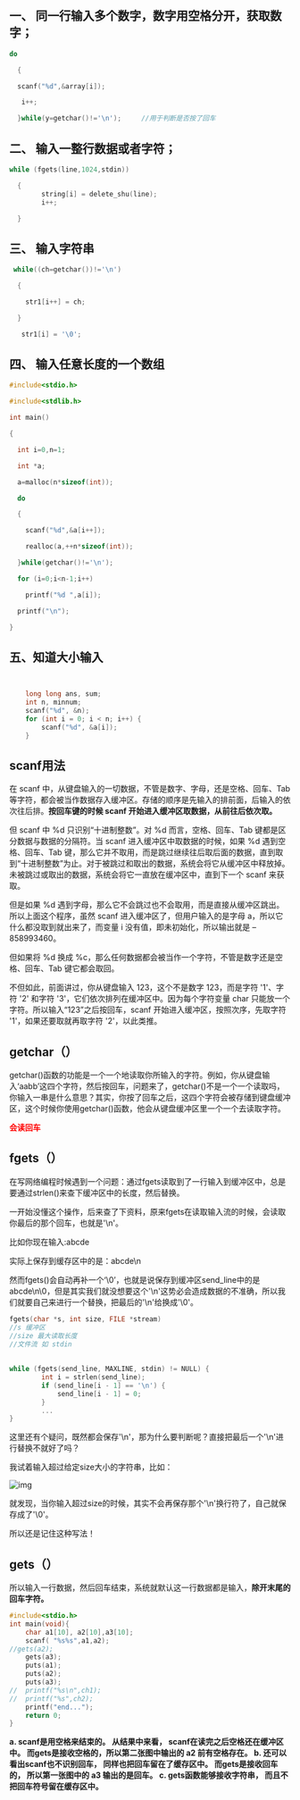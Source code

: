 ## 一、 同一行输入多个数字，数字用空格分开，获取数字；

```c
do

  {

  scanf("%d",&array[i]);

   i++;

  }while(y=getchar()!='\n');     //用于判断是否按了回车
```

 

## 二、 输入一整行数据或者字符；

```c++
while (fgets(line,1024,stdin))

  {
		string[i] = delete_shu(line);
		i++;

  }
```

 

## 三、 输入字符串

```c
 while((ch=getchar())!='\n')

  {

    str1[i++] = ch;

  }

   str1[i] = '\0';
```



## 四、 输入任意长度的一个数组

```c
#include<stdio.h>

#include<stdlib.h>

int main()

{

  int i=0,n=1;

  int *a;

  a=malloc(n*sizeof(int));

  do

  {

    scanf("%d",&a[i++]);

    realloc(a,++n*sizeof(int));

  }while(getchar()!='\n');

  for (i=0;i<n-1;i++)

    printf("%d ",a[i]);

  printf("\n");

}
```

## 五、知道大小输入

```c++


    long long ans, sum;
    int n, minnum;
    scanf("%d", &n);
    for (int i = 0; i < n; i++) {
        scanf("%d", &a[i]);
    }
```



## scanf用法

在 scanf 中，从键盘输入的一切数据，不管是数字、字母，还是空格、回车、Tab 等字符，都会被当作数据存入缓冲区。存储的顺序是先输入的排前面，后输入的依次往后排。**按回车键的时候 scanf 开始进入缓冲区取数据，从前往后依次取。**

但 scanf 中 %d 只识别“十进制整数”。对 %d 而言，空格、回车、Tab 键都是区分数据与数据的分隔符。当 scanf 进入缓冲区中取数据的时候，如果 %d 遇到空格、回车、Tab 键，那么它并不取用，而是跳过继续往后取后面的数据，直到取到“十进制整数”为止。对于被跳过和取出的数据，系统会将它从缓冲区中释放掉。未被跳过或取出的数据，系统会将它一直放在缓冲区中，直到下一个 scanf 来获取。

但是如果 %d 遇到字母，那么它不会跳过也不会取用，而是直接从缓冲区跳出。所以上面这个程序，虽然 scanf 进入缓冲区了，但用户输入的是字母 a，所以它什么都没取到就出来了，而变量 i 没有值，即未初始化，所以输出就是 –858993460。

但如果将 %d 换成 %c，那么任何数据都会被当作一个字符，不管是数字还是空格、回车、Tab 键它都会取回。

不但如此，前面讲过，你从键盘输入 123，这个不是数字 123，而是字符 '1'、字符 '2' 和字符 '3'，它们依次排列在缓冲区中。因为每个字符变量 char 只能放一个字符。所以输入“123”之后按回车，scanf 开始进入缓冲区，按照次序，先取字符 '1'，如果还要取就再取字符 '2'，以此类推。

## getchar（）

getchar()函数的功能是一个一个地读取你所输入的字符。例如，你从键盘输
入‘aabb’这四个字符，然后按回车，问题来了，getchar()不是一个一个读取吗，你输入一串是什么意思？其实，你按了回车之后，这四个字符会被存储到键盘缓冲区，这个时候你使用getchar()函数，他会从键盘缓冲区里一个一个去读取字符。

**<font color='red'>会读回车</font>**

## fgets（）

在写网络编程时候遇到一个问题：通过fgets读取到了一行输入到缓冲区中，总是要通过strlen()来查下缓冲区中的长度，然后替换。

一开始没懂这个操作，后来查了下资料，原来fgets在读取输入流的时候，会读取你最后的那个回车，也就是'\n'。

比如你现在输入:abcde

实际上保存到缓存区中的是：abcde\n

然而fgets()会自动再补一个‘\0’，也就是说保存到缓冲区send_line中的是abcde\n\0，但是其实我们就没想要这个'\n'这势必会造成数据的不准确，所以我们就要自己来进行一个替换，把最后的'\n'给换成'\0'。

```c++
fgets(char *s, int size, FILE *stream) 
//s 缓冲区
//size 最大读取长度
//文件流 如 stdin
 
 
while (fgets(send_line, MAXLINE, stdin) != NULL) {
        int i = strlen(send_line);
        if (send_line[i - 1] == '\n') {
            send_line[i - 1] = 0;
        }
        ...
}

```

这里还有个疑问，既然都会保存'\n'，那为什么要判断呢？直接把最后一个'\n'进行替换不就好了吗？

我试着输入超过给定size大小的字符串，比如：

![img](https://img-blog.csdnimg.cn/20191209173045639.png?x-oss-process=image/watermark,type_ZmFuZ3poZW5naGVpdGk,shadow_10,text_aHR0cHM6Ly9ibG9nLmNzZG4ubmV0L3FxXzM0MjY5OTg4,size_16,color_FFFFFF,t_70)

就发现，当你输入超过size的时候，其实不会再保存那个'\n'换行符了，自己就保存成了'\0'。

所以还是记住这种写法！

## gets（）

所以输入一行数据，然后回车结束，系统就默认这一行数据都是输入，**除开末尾的回车字符。**

```c++
#include<stdio.h>
int main(void){
	char a1[10], a2[10],a3[10];
	scanf( "%s%s",a1,a2);
//gets(a2);
	gets(a3);
	puts(a1);
	puts(a2);
	puts(a3);
//	printf("%s\n",ch1);
//	printf("%s",ch2);
	printf("end..."); 
	return 0;
}

```

**a.  scanf是用空格来结束的。 从结果中来看， scanf在读完之后空格还在缓冲区中。 而gets是接收空格的，所以第二张图中输出的 a2 前有空格存在。 
b. 还可以看出scanf也不识别回车， 同样也把回车留在了缓存区中。 而gets是接收回车的， 所以第一张图中的 a3 输出的是回车。
c. gets函数能够接收字符串， 而且不把回车符号留在缓存区中。**

